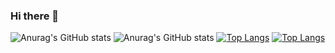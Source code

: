 ### Hi there 👋

<!--
**whiteNib/whiteNib** is a ✨ _special_ ✨ repository because its `README.md` (this file) appears on your GitHub profile.

Here are some ideas to get you started:

- 🔭 I’m currently working on ...
- 🌱 I’m currently learning ...
- 👯 I’m looking to collaborate on ...
- 🤔 I’m looking for help with ...
- 💬 Ask me about ...
- 📫 How to reach me: ...
- 😄 Pronouns: ...
- ⚡ Fun fact: ...
-->

![Anurag's GitHub stats](https://github-readme-stats.vercel.app/api?username=whiteNib&show_icons=true&theme=radical&count_private=true)
![Anurag's GitHub stats](https://github-readme-stats.vercel.app/api?username=whiteNib&count_private=true)
[![Top Langs](https://github-readme-stats.vercel.app/api/top-langs/?username=whiteNib&layout=compact)](https://github.com/anuraghazra/github-readme-stats)
[![Top Langs](https://github-readme-stats.vercel.app/api/top-langs/?username=whiteNib&langs_count=8)](https://github.com/anuraghazra/github-readme-stats)

